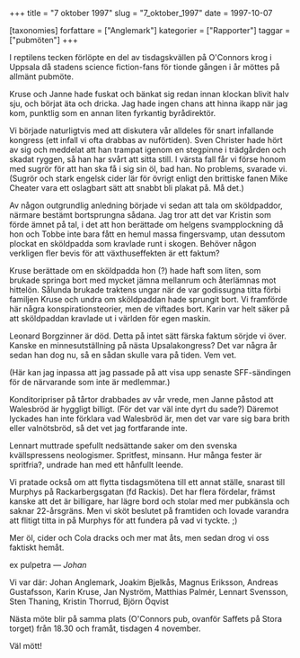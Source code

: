 +++
title = "7 oktober 1997"
slug = "7_oktober_1997"
date = 1997-10-07

[taxonomies]
forfattare = ["Anglemark"]
kategorier = ["Rapporter"]
taggar = ["pubmöten"]
+++

I reptilens tecken förlöpte en del av tisdagskvällen på O'Connors krog i Uppsala då stadens science fiction-fans för tionde gången i år möttes på allmänt pubmöte.

Kruse och Janne hade fuskat och bänkat sig redan innan klockan blivit halv sju, och börjat äta och dricka. Jag hade ingen chans att hinna ikapp när jag kom, punktlig som en annan liten fyrkantig byrådirektör.

<!-- more -->

Vi började naturligtvis med att diskutera vår alldeles för snart infallande kongress (ett infall vi ofta drabbas av nuförtiden). Sven Christer hade hört av sig och meddelat att han trampat igenom en stegpinne i trädgården och skadat ryggen, så han har svårt att sitta still. I värsta fall får vi förse honom med sugrör för att han ska få i sig sin öl, bad han. No problems, svarade vi. (Sugrör och stark engelsk cider lär för övrigt enligt den brittiske fanen Mike Cheater vara ett oslagbart sätt att snabbt bli plakat på. Må det.)

Av någon outgrundlig anledning började vi sedan att tala om sköldpaddor, närmare bestämt bortsprungna sådana. Jag tror att det var Kristin som förde ämnet på tal, i det att hon berättade om helgens svampplockning då hon och Tobbe inte bara fått en hemul massa fingersvamp, utan dessutom plockat en sköldpadda som kravlade runt i skogen. Behöver någon verkligen fler bevis för att växthuseffekten är ett faktum?

Kruse berättade om en sköldpadda hon (?) hade haft som liten, som brukade springa bort med mycket jämna mellanrum och återlämnas mot hittelön. Sålunda brukade traktens ungar när de var godissugna titta förbi familjen Kruse och undra om sköldpaddan hade sprungit bort. Vi framförde här några konspirationsteorier, men de viftades bort. Karin var helt säker på att sköldpaddan kravlade ut i världen för egen maskin.

Leonard Borgzinner är död. Detta på intet sätt färska faktum sörjde vi över. Kanske en minnesutställning på nästa Upsalakongress? Det var några år sedan han dog nu, så en sådan skulle vara på tiden. Vem vet.

(Här kan jag inpassa att jag passade på att visa upp senaste SFF-sändingen för de närvarande som inte är medlemmar.)

Konditoripriser på tårtor drabbades av vår vrede, men Janne påstod att Walesbröd är hyggligt billigt. (För det var väl inte dyrt du sade?) Däremot lyckades han inte förklara vad Walesbröd är, men det var vare sig bara brith eller valnötsbröd, så det vet jag fortfarande inte.

Lennart muttrade spefullt nedsättande saker om den svenska kvällspressens neologismer. Spritfest, minsann. Hur många fester är spritfria?, undrade han med ett hånfullt leende.

Vi pratade också om att flytta tisdagsmötena till ett annat ställe, snarast till Murphys på Rackarbergsgatan (fd Rackis). Det har flera fördelar, främst kanske att det är billigare, har lägre bord och stolar med mer pubkänsla och saknar 22-årsgräns. Men vi sköt beslutet på framtiden och lovade varandra att flitigt titta in på Murphys för att fundera på vad vi tyckte. ;)

Mer öl, cider och Cola dracks och mer mat åts, men sedan drog vi oss faktiskt hemåt.

ex pulpetra
— _Johan_


Vi var där: Johan Anglemark, Joakim Bjelkås, Magnus Eriksson, Andreas Gustafsson, Karin Kruse, Jan Nyström, Matthias Palmér, Lennart Svensson, Sten Thaning, Kristin Thorrud, Björn Öqvist

Nästa möte blir på samma plats (O'Connors pub, ovanför Saffets på Stora torget) från 18.30 och framåt, tisdagen 4 november.

Väl mött!

